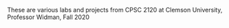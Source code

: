 These are various labs and projects from CPSC 2120 at Clemson University, Professor Widman, Fall 2020
